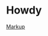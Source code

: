 <!DOCTYPE html>
<html>
   <head>
<h1>Howdy</h1>
   </head>

   <body>
    <p><a href="/markup/index.html"> Markup </a>
      </p> 
</body>
</html>
